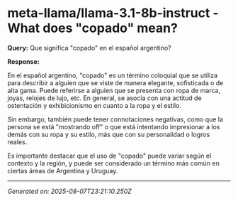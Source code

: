# meta-llama/llama-3.1-8b-instruct - What does "copado" mean?

**Query:** Que significa "copado" en el español argentino?



**Response:**

En el español argentino, "copado" es un término coloquial que se utiliza para describir a alguien que se viste de manera elegante, sofisticada o de alta gama. Puede referirse a alguien que se presenta con ropa de marca, joyas, relojes de lujo, etc. En general, se asocia con una actitud de ostentación y exhibicionismo en cuanto a la ropa y el estilo.

Sin embargo, también puede tener connotaciones negativas, como que la persona se está "mostrando off" o que está intentando impresionar a los demás con su ropa y su estilo, más que con su personalidad o logros reales.

Es importante destacar que el uso de "copado" puede variar según el contexto y la región, y puede ser considerado un término más común en ciertas áreas de Argentina y Uruguay.

---
*Generated on: 2025-08-07T23:21:10.250Z*
